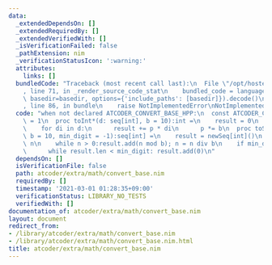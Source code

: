 ```yaml
---
data:
  _extendedDependsOn: []
  _extendedRequiredBy: []
  _extendedVerifiedWith: []
  _isVerificationFailed: false
  _pathExtension: nim
  _verificationStatusIcon: ':warning:'
  attributes:
    links: []
  bundledCode: "Traceback (most recent call last):\n  File \"/opt/hostedtoolcache/Python/3.10.6/x64/lib/python3.10/site-packages/onlinejudge_verify/documentation/build.py\"\
    , line 71, in _render_source_code_stat\n    bundled_code = language.bundle(stat.path,\
    \ basedir=basedir, options={'include_paths': [basedir]}).decode()\n  File \"/opt/hostedtoolcache/Python/3.10.6/x64/lib/python3.10/site-packages/onlinejudge_verify/languages/nim.py\"\
    , line 86, in bundle\n    raise NotImplementedError\nNotImplementedError\n"
  code: "when not declared ATCODER_CONVERT_BASE_HPP:\n  const ATCODER_CONVERT_BASE_HPP*\
    \ = 1\n  proc toInt*(d: seq[int], b = 10):int =\n    result = 0\n    var p = 1\n\
    \    for di in d:\n      result += p * di\n      p *= b\n  proc toSeq*(n: int,\
    \ b = 10, min_digit = -1):seq[int] =\n    result = newSeq[int]()\n    var n =\
    \ n\n    while n > 0:result.add(n mod b); n = n div b\n    if min_digit >= 0:\n\
    \      while result.len < min_digit: result.add(0)\n"
  dependsOn: []
  isVerificationFile: false
  path: atcoder/extra/math/convert_base.nim
  requiredBy: []
  timestamp: '2021-03-01 01:28:35+09:00'
  verificationStatus: LIBRARY_NO_TESTS
  verifiedWith: []
documentation_of: atcoder/extra/math/convert_base.nim
layout: document
redirect_from:
- /library/atcoder/extra/math/convert_base.nim
- /library/atcoder/extra/math/convert_base.nim.html
title: atcoder/extra/math/convert_base.nim
---
```


